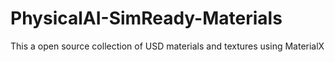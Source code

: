 # PhysicalAI-SimReady-Materials
This a open source collection of USD materials and textures using MaterialX
